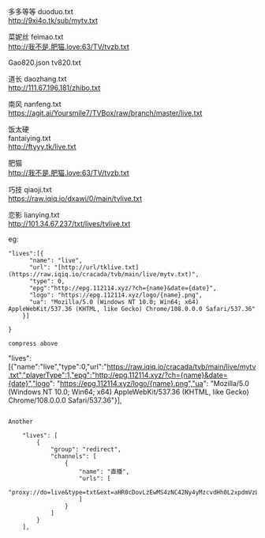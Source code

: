 多多等等 duoduo.txt    
http://9xi4o.tk/sub/mytv.txt


菜妮丝 feimao.txt  
http://我不是.肥猫.love:63/TV/tvzb.txt  

Gao820.json tv820.txt  

道长 daozhang.txt  
http://111.67.196.181/zhibo.txt

南风 nanfeng.txt  
https://agit.ai/Yoursmile7/TVBox/raw/branch/master/live.txt

饭太硬   
fantaiying.txt  
http://ftyyy.tk/live.txt

肥猫  
http://我不是.肥猫.love:63/TV/tvzb.txt  

巧技 qiaoji.txt  
https://raw.iqiq.io/dxawi/0/main/tvlive.txt


恋影 lianying.txt  
http://101.34.67.237/txt/lives/tvlive.txt



eg:
 
```
"lives":[{
      "name": "live",
      "url": "[http://url/tklive.txt](https://raw.iqiq.io/cracada/tvb/main/live/mytv.txt)",
      "type": 0,
      "epg":"http://epg.112114.xyz/?ch={name}&date={date}",
      "logo": "https://epg.112114.xyz/logo/{name}.png",
      "ua": "Mozilla/5.0 (Windows NT 10.0; Win64; x64) AppleWebKit/537.36 (KHTML, like Gecko) Chrome/108.0.0.0 Safari/537.36"
    }]

}

compress above
```
"lives":[{"name":"live","type":0,"url":"https://raw.iqiq.io/cracada/tvb/main/live/mytv.txt","playerType":1,"epg":"http://epg.112114.xyz/?ch={name}&date={date}","logo": "https://epg.112114.xyz/logo/{name}.png","ua": "Mozilla/5.0 (Windows NT 10.0; Win64; x64) AppleWebKit/537.36 (KHTML, like Gecko) Chrome/108.0.0.0 Safari/537.36"}],

```

Another
```

```
    "lives": [
        {
            "group": "redirect",
            "channels": [
                {
                    "name": "直播",
                    "urls": [
                        "proxy://do=live&type=txt&ext=aHR0cDovLzEwMS4zNC42Ny4yMzcvdHh0L2xpdmVzL3R2bGl2ZS50eHQ="
                    ]
                }
            ]
        }
    ],
```    

